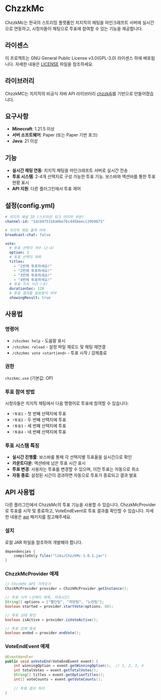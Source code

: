 # ChzzkMc

ChzzkMc는 한국의 스트리밍 플랫폼인 치지직의 채팅을 마인크래프트 서버에 실시간으로 연동하고, 시청자들이 채팅으로 투표에 참여할 수 있는 기능을 제공합니다.

## 라이센스

이 프로젝트는 GNU General Public License v3.0(GPL-3.0) 라이센스 하에 배포됩니다.
자세한 내용은 [LICENSE](LICENSE) 파일을 참조하세요.

## 라이브러리

ChzzkMC는 치지직의 비공식 자바 API 라이브러리 [chzzk4j](https://github.com/R2turnTrue/chzzk4j)를 기반으로 만들어졌습니다.

## 요구사항

- **Minecraft**: 1.21.5 이상
- **서버 소프트웨어**: Paper (또는 Paper 기반 포크)
- **Java**: 21 이상

## 기능

- **실시간 채팅 연동**: 치지직 채팅을 마인크래프트 서버로 실시간 전송
- **투표 시스템**: 2-4개 선택지로 구성 가능한 투표 기능. 보스바와 액션바를 통한 투표 현황 표시
- **API 지원**: 다른 플러그인에서 투표 제어

## 설정(config.yml)

```yaml
# 치지직 채널 ID (스트리밍 링크 마지막 부분)
channel-id: "1dcb975316a0be7bc445beecc29b9673"

# 치지직 채팅 출력 여부
broadcast-chat: false

vote:
  # 투표 선택지 개수 (2-4)
  option: 3
  # 투표 선택지 제목
  titles:
    - "1번에 투표하세요!"
    - "2번에 투표하세요!"
    - "3번에 투표하세요!"
    - "4번에 투표하세요!"
  # 투표 지속 시간 (초)
  durationSec: 120
  # 투표 결과를 발표할지 여부
  showingResult: true
```

## 사용법

### 명령어
- `/chzzkmc help` - 도움말 표시
- `/chzzkmc reload` - 설정 파일 재로드 및 채팅 재연결
- `/chzzkmc vote <start|end>` - 투표 시작 / 강제종료

### 권한
`chzzkmc.use` (기본값: OP)

### 투표 참여 방법
시청자들은 치지직 채팅에서 다음 명령어로 투표에 참여할 수 있습니다:

- `!투표1` - 첫 번째 선택지에 투표
- `!투표2` - 두 번째 선택지에 투표
- `!투표3` - 세 번째 선택지에 투표
- `!투표4` - 네 번째 선택지에 투표

### 투표 시스템 특징
- **실시간 진행률**: 보스바를 통해 각 선택지별 득표율을 실시간으로 확인
- **카운트다운**: 액션바에 남은 투표 시간 표시
- **투표 변경**: 사용자는 투표를 변경할 수 있으며, 이전 투표는 자동으로 취소
- **자동 종료**: 설정된 시간이 경과하면 자동으로 투표가 종료되고 결과 발표

## API 사용법

다른 플러그인에서 ChzzkMc의 투표 기능을 사용할 수 있습니다. 
ChzzkMcProvider로 투표를 시작 및 종료하고, VoteEndEvent로 투표 결과를 확인할 수 있습니다.
자세한 내용은 [api](src/main/java/io/github/kdy05/chzzkMc/api) 패키지를 참고해주세요.

### 설치
로컬 JAR 파일을 참조하여 개발해야 합니다.

```groovy
dependencies {
    compileOnly files("libs/ChzzkMc-1.0.1.jar")
}
```

### ChzzkMcProvider 예제
```java
// ChzzkMc API 가져오기
ChzzkMcProvider provider = ChzzkMcProvider.getInstance();

// 투표 시작 (선택지 제목, 지속시간)
String[] options = {"빨간팀", "파란팀", "노란팀"};
boolean started = provider.startVote(options, 60);

// 투표 상태 확인
boolean isActive = provider.isVoteActive();

// 투표 강제 종료
boolean ended = provider.endVote();
```

### VoteEndEvent 예제
```java
@EventHandler
public void onVoteEnd(VoteEndEvent event) {
    int winningOption = event.getWinningOption();  // 1, 2, 3, 4
    int totalVotes = event.getTotalVotes();
    String[] titles = event.getOptionTitles();
    int[] voteCounts = event.getVoteCounts();
    
    // 투표 결과 처리
}
```
